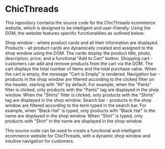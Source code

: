 # ChicThreads
This repository contains the source code for the ChicThreads ecommerce website, which is designed to be intelligent and user-friendly. Using the DOM, the website features specific functionalities as outlined below:

Shop window - where product cards and all their information are displayed.
Products - all product cards are dynamically created and assigned to the shop window using the DOM. The cards display the product title, photo, description, price, and a functional "Add to Cart" button.
Shopping cart - customers can add and remove products from the cart via the DOM. The cart displays the total number of items and the total purchase value. When the cart is empty, the message "Cart is Empty" is rendered.
Navigation bar - products in the shop window are filtered according to the clicked filter on the header, starting with "All" by default. For example, when the "Pants" filter is clicked, only products with the "Pants" tag are displayed in the shop window. When the "Shirts" filter is clicked, only products with the "Shirts" tag are displayed in the shop window.
Search bar - products in the shop window are filtered according to the term typed in the search bar. For example, when "Black Hat" is typed, only products with "Black Hat" in the name are displayed in the shop window. When "Shirt" is typed, only products with "Shirt" in the name are displayed in the shop window.

This source code can be used to create a functional and intelligent ecommerce website for ChicThreads, with a dynamic shop window and intuitive navigation for customers.
